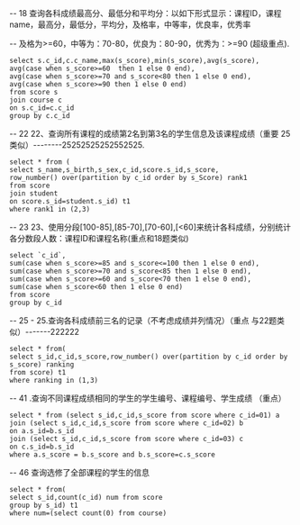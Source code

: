 -- 18 查询各科成绩最高分、最低分和平均分：以如下形式显示：课程ID，课程name，最高分，最低分，平均分，及格率，中等率，优良率，优秀率

-- 及格为>=60，中等为：70-80，优良为：80-90，优秀为：>=90 (超级重点).  
   
    select s.c_id,c.c_name,max(s_score),min(s_score),avg(s_score),
    avg(case when s_score>=60  then 1 else 0 end),
    avg(case when s_score>=70 and s_score<80 then 1 else 0 end),
    avg(case when s_score>=90 then 1 else 0 end)
    from score s 
    join course c 
    on s.c_id=c.c_id
    group by c.c_id


-- 22 22、查询所有课程的成绩第2名到第3名的学生信息及该课程成绩（重要 25类似）--------25252525252552525.  

    select * from (
    select s_name,s_birth,s_sex,c_id,score.s_id,s_score,
    row_number() over(partition by c_id order by s_Score) rank1
    from score
    join student
    on score.s_id=student.s_id) t1
    where rank1 in (2,3)

-- 23 23、使用分段[100-85],[85-70],[70-60],[<60]来统计各科成绩，分别统计各分数段人数：课程ID和课程名称(重点和18题类似)

    select `c_id`,
    sum(case when s_score>=85 and s_score<=100 then 1 else 0 end),
    sum(case when s_score>=70 and s_score<85 then 1 else 0 end),
    sum(case when s_score>=60 and s_score<70 then 1 else 0 end),
    sum(case when s_score<60 then 1 else 0 end)
    from score
    group by c_id


-- 25 - 25.查询各科成绩前三名的记录（不考虑成绩并列情况）（重点 与22题类似）-------222222

    select * from(
    select s_id,c_id,s_score,row_number() over(partition by c_id order by s_score) ranking
    from score) t1
    where ranking in (1,3)
-- 41 .查询不同课程成绩相同的学生的学生编号、课程编号、学生成绩 （重点）

    select * from (select s_id,c_id,s_score from score where c_id=01) a 
    join (select s_id,c_id,s_score from score where c_id=02) b
    on a.s_id=b.s_id
    join (select s_id,c_id,s_score from score where c_id=03) c
    on c.s_id=b.s_id
    where a.s_score = b.s_score and b.s_score=c.s_score
-- 46 查询选修了全部课程的学生的信息

    select * from(
    select s_id,count(c_id) num from score
    group by s_id) t1
    where num=(select count(0) from course)
